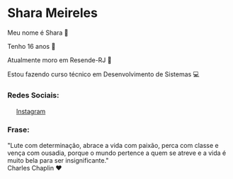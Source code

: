 # Shara Meireles

Meu nome é Shara :woman:

Tenho 16 anos :see_no_evil:

Atualmente moro em Resende-RJ :house_with_garden:

Estou fazendo curso técnico em Desenvolvimento de Sistemas :computer:


### Redes Sociais:

<a href="https://www.instagram.com/shara_karol/"><img src="https://github.com/SharaMeireles/SharaMeireles/instagram.png" width="16"></img></a> [Instagram](https://www.instagram.com/shara_karol/)

### Frase:

"Lute com determinação, abrace a vida com paixão, perca com classe e vença com ousadia, porque o mundo pertence a quem se atreve e a vida é muito bela para ser insignificante."<br /> Charles Chaplin :heart: